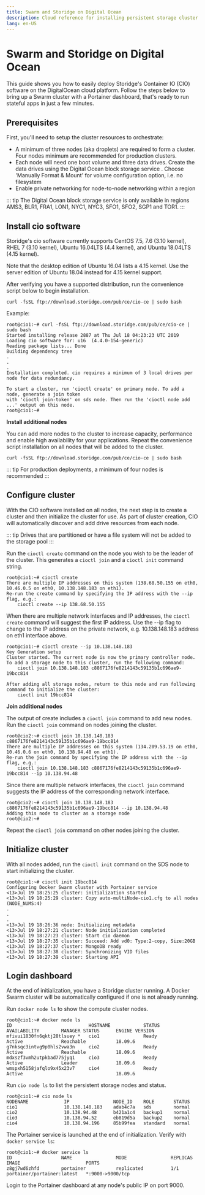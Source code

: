 ```yaml
---
title: Swarm and Storidge on Digital Ocean
description: Cloud reference for installing persistent storage cluster on Digital Ocean
lang: en-US
---
```


# Swarm and Storidge on Digital Ocean

This guide shows you how to easily deploy Storidge's Container IO (CIO) software on the DigitalOcean cloud platform. Follow the steps below to bring up a Swarm cluster with a Portainer dashboard, that's ready to run stateful apps in just a few minutes.

## Prerequisites

First, you'll need to setup the cluster resources to orchestrate:
- A minimum of three nodes (aka droplets) are required to form a cluster. Four nodes minimum are recommended for production clusters.
- Each node will need one boot volume and three data drives. Create the data drives using the Digital Ocean block storage service . Choose 'Manually Format & Mount' for volume configuration option, i.e. no filesystem
- Enable private networking for node-to-node networking within a region

::: tip
The Digital Ocean block storage service is only available in regions AMS3, BLR1, FRA1, LON1, NYC1, NYC3, SFO1, SFO2, SGP1 and TOR1.
:::

## Install cio software

Storidge's cio software currently supports CentOS 7.5, 7.6 (3.10 kernel), RHEL 7 (3.10 kernel), Ubuntu 16.04LTS (4.4 kernel), and Ubuntu 18.04LTS (4.15 kernel).

Note that the desktop edition of Ubuntu 16.04 lists a 4.15 kernel. Use the server edition of Ubuntu 18.04 instead for 4.15 kernel support.  

After verifying you have a supported distribution, run the convenience script below to begin installation.

`curl -fsSL ftp://download.storidge.com/pub/ce/cio-ce | sudo bash`

Example:
```
root@cio1:~# curl -fsSL ftp://download.storidge.com/pub/ce/cio-ce | sudo bash
Started installing release 2887 at Thu Jul 18 04:23:23 UTC 2019
Loading cio software for: u16  (4.4.0-154-generic)
Reading package lists... Done
Building dependency tree
.
.
.
Installation completed. cio requires a minimum of 3 local drives per node for data redundancy.

To start a cluster, run 'cioctl create' on primary node. To add a node, generate a join token
with 'cioctl join-token' on sds node. Then run the 'cioctl node add ...' output on this node.
root@cio1:~#
```

**Install additional nodes**

You can add more nodes to the cluster to increase capacity, performance and enable high availability for your applications. Repeat the convenience script installation on all nodes that will be added to the cluster.

`curl -fsSL ftp://download.storidge.com/pub/ce/cio-ce | sudo bash`

::: tip
For production deployments, a minimum of four nodes is recommended
:::

## Configure cluster

With the CIO software installed on all nodes, the next step is to create a cluster and then initialize the cluster for use. As part of cluster creation, CIO will automatically discover and add drive resources from each node.

::: tip
Drives that are partitioned or have a file system will not be added to the storage pool
:::

Run the `cioctl create` command on the node you wish to be the leader of the cluster. This generates a `cioctl join` and a `cioctl init` command string.

```
root@cio1:~# cioctl create
There are multiple IP addresses on this system (138.68.50.155 on eth0, 10.46.0.5 on eth0, 10.138.148.183 on eth1).
Re-run the create command by specifying the IP address with the --ip flag, e.g.:
    cioctl create --ip 138.68.50.155
```

When there are multiple network interfaces and IP addresses, the `cioctl create` command will suggest the first IP address. Use the --ip flag to change to the IP address on the private network, e.g. 10.138.148.183 address on eth1 interface above.

```
root@cio1:~# cioctl create --ip 10.138.148.183
Key Generation setup
Cluster started. The current node is now the primary controller node. To add a storage node to this cluster, run the following command:
    cioctl join 10.138.148.183 c8867176fe8214143c59135b1c696ae9-19bcc814

After adding all storage nodes, return to this node and run following command to initialize the cluster:
    cioctl init 19bcc814
```

**Join additional nodes**

The output of create includes a `cioctl join` command to add new nodes. Run the `cioctl join` command on nodes joining the cluster.

```
root@cio2:~# cioctl join 10.138.148.183 c8867176fe8214143c59135b1c696ae9-19bcc814
There are multiple IP addresses on this system (134.209.53.19 on eth0, 10.46.0.6 on eth0, 10.138.94.48 on eth1).
Re-run the join command by specifying the IP address with the --ip flag, e.g.:
    cioctl join 10.138.148.183 c8867176fe8214143c59135b1c696ae9-19bcc814 --ip 10.138.94.48
```

Since there are multiple network interfaces, the `cioctl join` command suggests the IP address of the corresponding network interface.

```
root@cio2:~# cioctl join 10.138.148.183 c8867176fe8214143c59135b1c696ae9-19bcc814 --ip 10.138.94.48
Adding this node to cluster as a storage node
root@cio2:~#
```

Repeat the `cioctl join` command on other nodes joining the cluster.


## Initialize cluster

With all nodes added, run the `cioctl init` command on the SDS node to start initializing the cluster.
```
root@cio1:~# cioctl init 19bcc814
Configuring Docker Swarm cluster with Portainer service
<13>Jul 19 18:25:25 cluster: initialization started
<13>Jul 19 18:25:29 cluster: Copy auto-multiNode-cio1.cfg to all nodes (NODE_NUMS:4)
.
.
.
<13>Jul 19 18:26:36 node: Initializing metadata
<13>Jul 19 18:27:21 cluster: Node initialization completed
<13>Jul 19 18:27:23 cluster: Start cio daemon
<13>Jul 19 18:27:35 cluster: Succeed: Add vd0: Type:2-copy, Size:20GB
<13>Jul 19 18:27:37 cluster: MongoDB ready
<13>Jul 19 18:27:38 cluster: Synchronizing VID files
<13>Jul 19 18:27:39 cluster: Starting API
```

## Login dashboard

At the end of initialization, you have a Storidge cluster running. A Docker Swarm cluster will be automatically configured if one is not already running.

Run `docker node ls` to show the compute cluster nodes.

```
root@cio1:~# docker node ls
ID                            HOSTNAME            STATUS              AVAILABILITY        MANAGER STATUS      ENGINE VERSION
mfivui1830fn6qktj28tlsuey *   cio1                Ready               Active              Reachable           18.09.6
g7nksqc3intvg9p0hls2vwa3n     cio2                Ready               Active              Reachable           18.09.6
mdxszf3vmh2utpkbad775jyq1     cio3                Ready               Active              Leader              18.09.6
wmspxh5158jafqlo9x45x23v7     cio4                Ready               Active                                  18.09.6
```

Run `cio node ls` to list the persistent storage nodes and status.

```
root@cio1:~# cio node ls
NODENAME             IP                NODE_ID    ROLE       STATUS
cio1                 10.138.148.183    adab4c7a   sds        normal
cio2                 10.138.94.48      b421a1c4   backup1    normal
cio3                 10.138.94.52      eb819d5a   backup2    normal
cio4                 10.138.94.196     85b99fea   standard   normal
```

The Portainer service is launched at the end of initialization. Verify with `docker service ls`:

```
root@cio1:~# docker service ls
ID                  NAME                MODE                REPLICAS            IMAGE                        PORTS
z8gj7wd6zhfd        portainer           replicated          1/1                 portainer/portainer:latest   *:9000->9000/tcp
```

Login to the Portainer dashboard at any node's public IP on port 9000.

